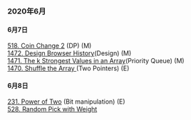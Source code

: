 ### 2020年6月  
#### 6月7日  
[518. Coin Change 2](https://github.com/Jesse1204/Leetcode/tree/master/DP/518.%20Coin%20Change%202) (DP) (M)  
[1472. Design Browser History](https://github.com/Jesse1204/Leetcode/tree/master/Design/1472.%20Design%20Browser%20History)(Design) (M)  
[1471. The k Strongest Values in an Array](https://github.com/Jesse1204/Leetcode/tree/master/Priority_Queue/1471.%20The%20k%20Strongest%20Values%20in%20an%20Array)(Priority Queue) (M)  
[1470. Shuffle the Array ](https://github.com/Jesse1204/Leetcode/tree/master/Two_Pointers/1470.%20Shuffle%20the%20Array)(Two Pointers) (E) 

#### 6月8日  
[231. Power of Two](https://github.com/Jesse1204/Leetcode/tree/master/Bit/231.%20Power%20of%20Two) (Bit manipulation) (E)  
[528. Random Pick with Weight](https://github.com/Jesse1204/Leetcode/tree/master/Math/528.%20Random%20Pick%20with%20Weight)

